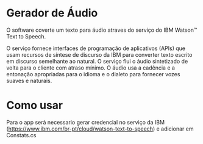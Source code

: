 # Gerador de Áudio
O software coverte um texto para áudio atraves do serviço do IBM Watson™ Text to Speech. 

O serviço fornece interfaces de programação de aplicativos (APIs) que usam recursos de síntese de discurso da IBM para converter texto escrito em discurso semelhante ao natural. O serviço flui o áudio sintetizado de volta para o cliente com atraso mínimo. O áudio usa a cadência e a entonação apropriadas para o idioma e o dialeto para fornecer vozes suaves e naturais.

# Como usar
Para o app será necessario gerar credencial no serviço da IBM (https://www.ibm.com/br-pt/cloud/watson-text-to-speech) e adicionar em Constats.cs
